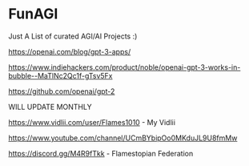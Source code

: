# FunAGI
Just A List of curated AGI/AI Projects :) 

https://openai.com/blog/gpt-3-apps/

https://www.indiehackers.com/product/noble/openai-gpt-3-works-in-bubble--MaTlNc2Qc1f-gTsv5Fx

https://github.com/openai/gpt-2


WILL UPDATE MONTHLY 

https://www.vidlii.com/user/Flames1010 - My Vidlii

https://www.youtube.com/channel/UCmBYbipOo0MKduJL9U8fmMw

https://discord.gg/M4R9fTkk - Flamestopian Federation
